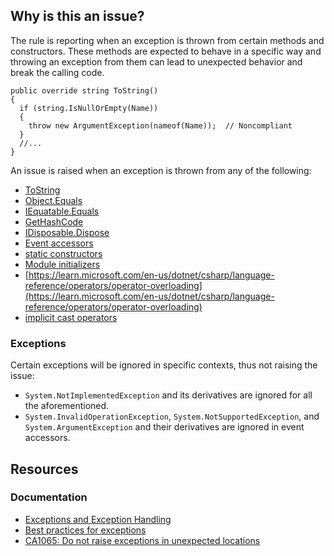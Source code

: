 ## Why is this an issue?

The rule is reporting when an exception is thrown from certain methods and constructors. These methods are expected to behave in a specific way and
throwing an exception from them can lead to unexpected behavior and break the calling code.

    public override string ToString()
    {
      if (string.IsNullOrEmpty(Name))
      {
        throw new ArgumentException(nameof(Name));  // Noncompliant
      }
      //...
    }

An issue is raised when an exception is thrown from any of the following:

- [ToString](https://learn.microsoft.com/en-us/dotnet/api/system.object.tostring)
- [Object.Equals](https://learn.microsoft.com/en-us/dotnet/api/system.object.equals)
- [IEquatable.Equals](https://learn.microsoft.com/en-us/dotnet/api/system.iequatable-1.equals)
- [GetHashCode](https://learn.microsoft.com/en-us/dotnet/api/system.object.gethashcode)
- [IDisposable.Dispose](https://learn.microsoft.com/en-us/dotnet/api/system.idisposable.dispose)
- [Event accessors](https://learn.microsoft.com/en-us/dotnet/csharp/programming-guide/events/how-to-implement-custom-event-accessors)
- [static constructors](https://learn.microsoft.com/en-us/dotnet/csharp/programming-guide/classes-and-structs/static-constructors)
- [Module initializers](https://learn.microsoft.com/en-us/dotnet/csharp/language-reference/proposals/csharp-9.0/module-initializers)
- [https://learn.microsoft.com/en-us/dotnet/csharp/language-reference/operators/operator-overloading](https://learn.microsoft.com/en-us/dotnet/csharp/language-reference/operators/operator-overloading)
- [implicit cast
  operators](https://learn.microsoft.com/en-us/dotnet/csharp/language-reference/operators/user-defined-conversion-operators)

### Exceptions

Certain exceptions will be ignored in specific contexts, thus not raising the issue:

- `System.NotImplementedException` and its derivatives are ignored for all the aforementioned.
- `System.InvalidOperationException`, `System.NotSupportedException`, and `System.ArgumentException` and their
  derivatives are ignored in event accessors.

## Resources

### Documentation

- [Exceptions and Exception Handling](https://learn.microsoft.com/en-us/dotnet/csharp/fundamentals/exceptions/)
- [Best practices for exceptions](https://learn.microsoft.com/en-us/dotnet/standard/exceptions/best-practices-for-exceptions)
- [CA1065: Do not raise exceptions in
  unexpected locations](https://learn.microsoft.com/en-us/dotnet/fundamentals/code-analysis/quality-rules/ca1065)
